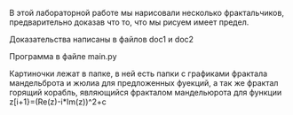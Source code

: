 В этой лабораторной работе мы нарисовали несколько фрактальчиков, предварительно доказав что то, что мы рисуем имеет предел.

Доказательства написаны в файлов doc1 и doc2

Программа в файле main.py

Картиночки лежат в папке, в ней есть папки с графиками фрактала мандельброта и жюлиа для предложенных фуекций, а так же фрактал горящий корабль, являющийся фракталом мандельюрота для функции 
z[i+1}=(Re(z)-i*Im(z))^2+c
